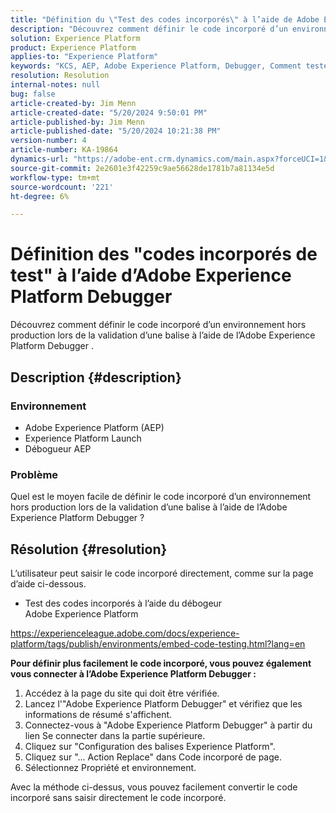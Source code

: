 ```yaml
---
title: "Définition du \"Test des codes incorporés\" à l’aide de Adobe Experience Platform Debugger"
description: "Découvrez comment définir le code incorporé d’un environnement hors production lors de la validation d’une balise à l’aide de l’Adobe Experience Platform Debugger."
solution: Experience Platform
product: Experience Platform
applies-to: "Experience Platform"
keywords: "KCS, AEP, Adobe Experience Platform, Debugger, Comment tester les codes incorporés"
resolution: Resolution
internal-notes: null
bug: false
article-created-by: Jim Menn
article-created-date: "5/20/2024 9:50:01 PM"
article-published-by: Jim Menn
article-published-date: "5/20/2024 10:21:38 PM"
version-number: 4
article-number: KA-19864
dynamics-url: "https://adobe-ent.crm.dynamics.com/main.aspx?forceUCI=1&pagetype=entityrecord&etn=knowledgearticle&id=c10827e7-f216-ef11-9f8a-6045bd006268"
source-git-commit: 2e2601e3f42259c9ae56628de1781b7a81134e5d
workflow-type: tm+mt
source-wordcount: '221'
ht-degree: 6%

---
```


# Définition des &quot;codes incorporés de test&quot; à l’aide d’Adobe Experience Platform Debugger


Découvrez comment définir le code incorporé d’un environnement hors production lors de la validation d’une balise à l’aide de l’Adobe Experience Platform Debugger .

## Description {#description}


### <b>Environnement</b>

- Adobe Experience Platform (AEP)
- Experience Platform Launch
- Débogueur AEP


### <b>Problème</b>

Quel est le moyen facile de définir le code incorporé d’un environnement hors production lors de la validation d’une balise à l’aide de l’Adobe Experience Platform Debugger ?


## Résolution {#resolution}

L’utilisateur peut saisir le code incorporé directement, comme sur la page d’aide ci-dessous.
- Test des codes incorporés à l’aide du débogeur Adobe Experience Platform


https://experienceleague.adobe.com/docs/experience-platform/tags/publish/environments/embed-code-testing.html?lang=en

<b>Pour définir plus facilement le code incorporé, vous pouvez également vous connecter à l’Adobe Experience Platform Debugger :</b>

1. Accédez à la page du site qui doit être vérifiée.
2. Lancez l&#39;&quot;Adobe Experience Platform Debugger&quot; et vérifiez que les informations de résumé s&#39;affichent.
3. Connectez-vous à &quot;Adobe Experience Platform Debugger&quot; à partir du lien Se connecter dans la partie supérieure.
4. Cliquez sur &quot;Configuration des balises Experience Platform&quot;.
5. Cliquez sur &quot;... Action Replace&quot; dans Code incorporé de page.
6. Sélectionnez Propriété et environnement.


Avec la méthode ci-dessus, vous pouvez facilement convertir le code incorporé sans saisir directement le code incorporé.
